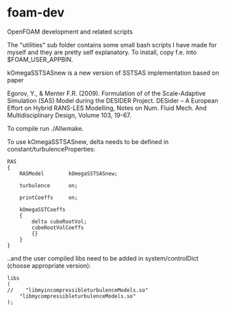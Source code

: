 # foam-dev
OpenFOAM development and related scripts

The "utilities" sub folder contains some small bash scripts I have made for
myself and they are pretty self explanatory. To install, copy f.e.
into $FOAM_USER_APPBIN.

kOmegaSSTSASnew is a new version of SSTSAS implementation based on paper

Egorov, Y., & Menter F.R. (2009).
Formulation of of the Scale-Adaptive Simulation (SAS) Model during the
DESIDER Project.
DESider – A European Effort on Hybrid RANS-LES Modelling,
Notes on Num. Fluid Mech. And Multidisciplinary Design,
Volume 103, 19-67.

To compile run ./Allwmake.

To use kOmegaSSTSASnew, delta needs to be defined in
constant/turbulenceProperties:

```
RAS
{
    RASModel        kOmegaSSTSASnew;

    turbulence      on;

    printCoeffs     on;

    kOmegaSSTCoeffs
    {
        delta cubeRootVol;
        cubeRootVolCoeffs
        {}
    }
}
```
..and the user compiled libs need to be added in system/controlDict
(choose appropriate version):

```
libs
(
//    "libmyincompressibleturbulenceModels.so"
    "libmycompressibleturbulenceModels.so"
);
```
